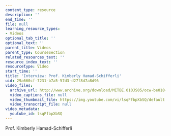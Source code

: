 ```yaml
---
content_type: resource
description: ''
end_time: ''
file: null
learning_resource_types:
- Videos
optional_tab_title: ''
optional_text: ''
parent_title: Videos
parent_type: CourseSection
related_resources_text: ''
resource_index_text: ''
resourcetype: Video
start_time: ''
title: 'Interview: Prof. Kimberly Hamad-Schifferli'
uid: 29a660cf-7231-b7a5-57d3-d27f8d7a8d96
video_files:
  archive_url: http://www.archive.org/download/MITBE.010JS05/ocw-be010-Hamad-Schifferli-220k.mp4
  video_captions_file: null
  video_thumbnail_file: https://img.youtube.com/vi/lsqFfbpXbSQ/default.jpg
  video_transcript_file: null
video_metadata:
  youtube_id: lsqFfbpXbSQ
---
```


Prof. Kimberly Hamad-Schifferli



